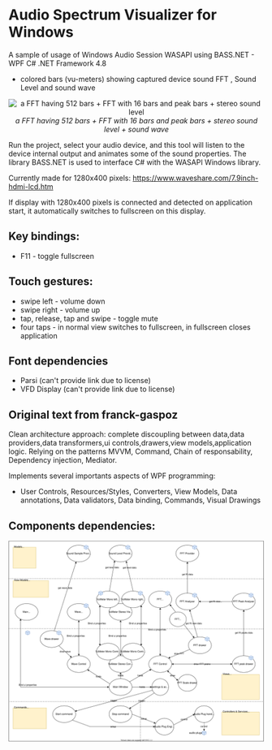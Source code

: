 # Audio Spectrum Visualizer for Windows

A sample of usage of Windows Audio Session WASAPI using BASS.NET - WPF C# .NET Framework 4.8

- colored bars (vu-meters) showing captured device sound FFT , Sound Level and sound wave

<p align="center">
<img src="https://github.com/KRtekTM/WindowsAudioSessionSample/blob/master/Doc/softronics.gif?raw=true" align="center" alt="a FFT having 512 bars + FFT with 16 bars and peak bars + stereo sound level">
<br>
<i>a FFT having 512 bars + FFT with 16 bars and peak bars + stereo sound level + sound wave</i>
</p>

Run the project, select your audio device, and this tool will listen to the device internal output and animates some of the sound properties. The library BASS.NET is used to interface C# with the WASAPI Windows library.

Currently made for 1280x400 pixels: <a href="https://www.waveshare.com/7.9inch-hdmi-lcd.htm">https://www.waveshare.com/7.9inch-hdmi-lcd.htm</a>

If display with 1280x400 pixels is connected and detected on application start, it automatically switches to fullscreen on this display.

## Key bindings:
- F11 - toggle fullscreen
  
## Touch gestures:
- swipe left - volume down
- swipe right - volume up
- tap, release, tap and swipe - toggle mute
- four taps - in normal view switches to fullscreen, in fullscreen closes application

## Font dependencies
- Parsi (can't provide link due to license)
- VFD Display (can't provide link due to license)

## Original text from franck-gaspoz
Clean architecture approach: complete discoupling between data,data providers,data transformers,ui controls,drawers,view models,application logic. 
Relying on the patterns MVVM, Command, Chain of responsability, Dependency injection, Mediator.

Implements several importants aspects of WPF programming:
- User Controls, Resources/Styles, Converters, View Models, Data annotations, Data validators, Data binding, Commands, Visual Drawings

## Components dependencies:

<a href="https://app.diagrams.net/?mode=github#Hfranck-gaspoz%2FWindowsAudioSessionSample%2Fmain%2FDoc%2Fcomponents1.drawio.svg">
<img src="/Doc/components1.drawio.svg">
</a>

